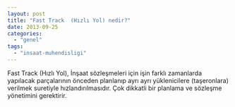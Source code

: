 ```yaml
---
layout: post
title: "Fast Track  (Hızlı Yol) nedir?"
date: 2013-09-25
categories: 
  - "genel"
tags: 
  - "insaat-muhendisligi"
---
```


Fast Track (Hızlı Yol), İnşaat sözleşmeleri için işin farklı zamanlarda yapılacak parçalarının önceden planlanıp ayrı ayrı yüklenicilere (taşeronlara) verilmek suretiyle hızlandırılmasıdır. Çok dikkatli bir planlama ve sözleşme yönetimini gerektirir.
